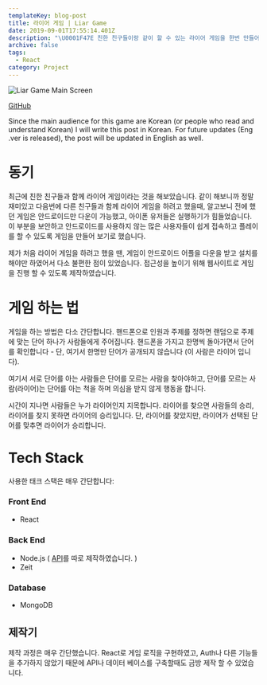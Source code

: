```yaml
---
templateKey: blog-post
title: 라이어 게임 | Liar Game
date: 2019-09-01T17:55:14.401Z
description: "\U0001F47E 친한 친구들이랑 같이 할 수 있는 라이어 게임을 한번 만들어보았습니다.\nCreated a game which you can play with your friend \U0001F921"
archive: false
tags:
  - React
category: Project
---
```

![Liar Game Main Screen](/img/img_3148-2.png "라이어 게임")

[GitHub](https://github.com/withoutwax/Liar-Game)

Since the main audience for this game are Korean (or people who read and understand Korean) I will write this post in Korean. For future updates (Eng .ver is released), the post will be updated in English as well.

# 동기

최근에 친한 친구들과 함께 라이어 게임이라는 것을 해보았습니다. 같이 해보니까 정말 재미있고 다음번에 다른 친구들과 함께 라이어 게임을 하려고 했을때, 알고보니 전에 했던 게임은 안드로이드만 다운이 가능했고, 아이폰 유저들은 실행하기가 힘들었습니다. 이 부분을 보안하고 안드로이드를 사용하지 않는 많은 사용자들이 쉽게 접속하고 플레이를 할 수 있도록 게임을 만들어 보기로 했습니다.

제가 처음 라이어 게임을 하려고 했을 땐, 게임이 안드로이드 어플을 다운을 받고 설치를 해야만 하였어서 다소 불편한 점이 있었습니다. 접근성을 높이기 위해 웹사이트로 게임을 진행 할 수 있도록 제작하였습니다.  

# 게임 하는 법

게임을 하는 방법은 다소 간단합니다. 핸드폰으로 인원과 주제를 정하면 랜덤으로 주제에 맞는 단어 하나가 사람들에게 주어집니다. 핸드폰을 가지고 한명씩 돌아가면서 단어를 확인합니다 - 단, 여기서 한명만 단어가 공개되지 않습니다 (이 사람은 라이어 입니다).    

여기서 서로 단어를 아는 사람들은 단어를 모르는 사람을 찾아야하고, 단어를 모르는 사람(라이어)는 단어를 아는 척을 하며 의심을 받지 않게 행동을 합니다.

시간이 지나면 사람들은 누가 라이어인지 지목합니다. 라이어를 찾으면 사람들의 승리, 라이어를 찾지 못하면 라이어의 승리입니다. 단, 라이어를 찾았지만, 라이어가 선택된 단어를 맞추면 라이어가 승리합니다.

# Tech Stack

사용한 태크 스택은 매우 간단합니다:

### Front End

* React

### Back End

* Node.js ( [API](https://github.com/withoutwax/Liar-Game-API)를 따로 제작하였습니다. )
* Zeit

### Database

* MongoDB

## 제작기

제작 과정은 매우 간단했습니다. React로 게임 로직을 구현하였고, Auth나 다른 기능들을 추가하지 않았기 때문에 API나 데이터 베이스를 구축할때도 금방 제작 할 수 있었습니다.
